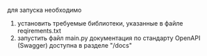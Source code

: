 для запуска необходимо
1. установить требуемые библиотеки, указанные в файле reqirements.txt
2. запустить файл main.py
документация по стандарту OpenAPI (Swagger) доступна в разделе "/docs"